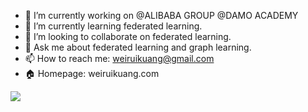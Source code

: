 <!-- ![info](https://github-readme-stats.vercel.app/api?username=rayrayraykk&show_icons=true&theme=radical&count_private=true) -->

<!-- ![WeiruiKuang's Most used languages](https://github-readme-stats.vercel.app/api/top-langs?username=rayrayraykk&show_icons=true&count_private=true&theme=gotham&layout=compact) -->


- 🔭 I’m currently working on @ALIBABA GROUP @DAMO ACADEMY
- 🌱 I’m currently learning federated learning.
- 👯 I’m looking to collaborate on federated learning.
- 💬 Ask me about federated learning and graph learning.
- 📫 How to reach me: weiruikuang@gmail.com
- 🏠 Homepage: weiruikuang.com

<a href="https://clustrmaps.com/site/1bssd"  title="Visit tracker"><img src="//www.clustrmaps.com/map_v2.png?d=TgYH7HbJIh8eqVYwCmJAbmUgvlyAWvc2Py4baDM_6aw&cl=ffffff" /></a>
